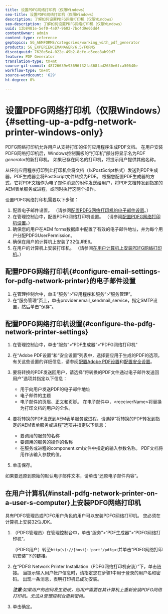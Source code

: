 ```yaml
---
title: 设置PDFG网络打印机（仅限Windows）
seo-title: 设置PDFG网络打印机（仅限Windows）
description: 了解如何设置PDFG网络打印机（仅限Windows）
seo-description: 了解如何设置PDFG网络打印机（仅限Windows）
uuid: 13b8481e-5ef0-4a07-9602-7bc4d9e05dd4
contentOwner: admin
content-type: reference
geptopics: SG_AEMFORMS/categories/working_with_pdf_generator
products: SG_EXPERIENCEMANAGER/6.5/FORMS
discoiquuid: 7620e5e4-022e-49b2-8cfe-d5eec8ab99d7
feature: PDF Generator
translation-type: tm+mt
source-git-commit: 48726639e93696f32fa368fad2630e6fca50640e
workflow-type: tm+mt
source-wordcount: '629'
ht-degree: 0%

---
```



# 设置PDFG网络打印机（仅限Windows）{#setting-up-a-pdfg-network-printer-windows-only}

PDFG网络打印机允许用户从支持打印的任何应用程序生成PDF文档。 在用户安装PDFG网络打印机后，Windows控制面板的“打印机”部分将显示名为&#x200B;*PDF generator*&#x200B;的新打印机。 如果已存在同名的打印机，将提示用户提供其他名称。

从任何应用程序打印到此打印机会将文档（以PostScript格式）发送到PDF生成器，PDF生成器会将PostScript文件转换为PDF。 根据您配置PDF生成器的方式，它将PDF文档作为电子邮件消息的附件发送给用户，将PDF文档转发到指定的AEM表单服务或进程，或同时执行这两个操作。

设置PDFG网络打印机需要以下步骤：

1. 配置电子邮件设置。 （请参阅[配置PDFG网络打印机的电子邮件设置](setting-pdfg-network-printer-windows.md#configure-email-settings-for-pdfg-network-printer)。）
1. 在管理控制台中，配置PDFG网络打印机设置。 （请参阅[配置PDFG网络打印机设置](setting-pdfg-network-printer-windows.md#configure-the-pdfg-network-printer-settings)。）
1. 确保您的用户在AEM forms数据库中配置了有效的电子邮件地址，并为每个用户分配PDFGUserPermission。<!-- Fix broken link See Setting up and organizing users -->
1. 确保在用户的计算机上安装了32位JRE6。
1. 在用户的计算机上安装打印机。 （请参阅[在用户计算机上安装PDFG网络打印机](setting-pdfg-network-printer-windows.md#install-pdfg-network-printer-on-a-user-s-computer)。）

## 配置PDFG网络打印机{#configure-email-settings-for-pdfg-network-printer}的电子邮件设置

1. 在管理控制台中，单击“服务”>“应用程序和服务”>“服务管理”。
1. 在“服务管理”页上，单击provider.email_sendmail_service，指定SMTP设置，然后单击“保存”。

## 配置PDFG网络打印机设置{#configure-the-pdfg-network-printer-settings}

1. 在管理控制台中，单击“服务”>“PDF生成器”>“PDFG网络打印机”
1. 在“Adobe PDF设置”和“安全设置”列表中，选择要应用于生成的PDF的选项。 有关这些设置的详细信息，请参阅[配置Adobe PDF设置](/help/forms/using/admin-help/configuring-pdf-settings.md#configuring-adobe-pdf-settings)和[配置安全设置](/help/forms/using/admin-help/configuring-security-settings.md#configuring-security-settings)。
1. 要将转换的PDF发送回用户，请选择“将转换的PDF文件通过电子邮件发送回用户”选项并指定以下信息：

   * 用于向用户发送PDF的电子邮件地址
   * 电子邮件的主题
   * 电子邮件的页眉、正文和页脚。 在电子邮件中，&lt;receiverName>将替换为打印文档的用户的全名。

1. 要将转换的PDF发送到AEM表单服务或进程，请选择“将转换的PDF转发到指定的AEM表单服务或进程”选项并指定以下信息：

   * 要调用的服务的名称
   * 要调用的服务的操作的名称
   * 在服务或进程的component.xml文件中指定的输入参数名称。 PDF文档将用作该输入参数的值。

1. 单击保存。

如果要还原到原始的默认电子邮件文本，请单击“还原电子邮件内容”。

## 在用户计算机{#install-pdfg-network-printer-on-a-user-s-computer}上安装PDFG网络打印机

具有PDFG管理员或PDFG用户角色的用户可以安装PDFG网络打印机。 您必须在计算机上安装32位JDK。

1. （PDFG管理员）在管理控制台中，单击“服务”>“PDF生成器”>“PDFG网络打印机”。

   （PDFG用户）转至`http(s)://[host]:'port'/pdfgui`并单击“PDFG网络打印机安装”下的链接。

1. 在“PDFG Network Printer Installation（PDFG网络打印机安装）”下，单击链接。 当提示输入用户帐户信息时，请指定您在步骤1中用于登录的用户名和密码。 出现一条消息，表明打印机已成功安装。

   ***注意&#x200B;**:如果用户的密码发生更改，则用户需要在其计算机上重新安装PDFG网络打印机。无法从管理控制台更新密码。*

1. 单击确定。

